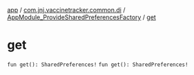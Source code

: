 [app](../../index.md) / [com.jnj.vaccinetracker.common.di](../index.md) / [AppModule_ProvideSharedPreferencesFactory](index.md) / [get](./get.md)

# get

`fun get(): SharedPreferences!`
`fun get(): SharedPreferences!`